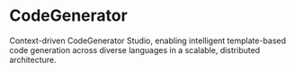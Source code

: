 # CodeGenerator
Context-driven CodeGenerator Studio, enabling intelligent template-based code generation across diverse languages in a scalable, distributed architecture.
